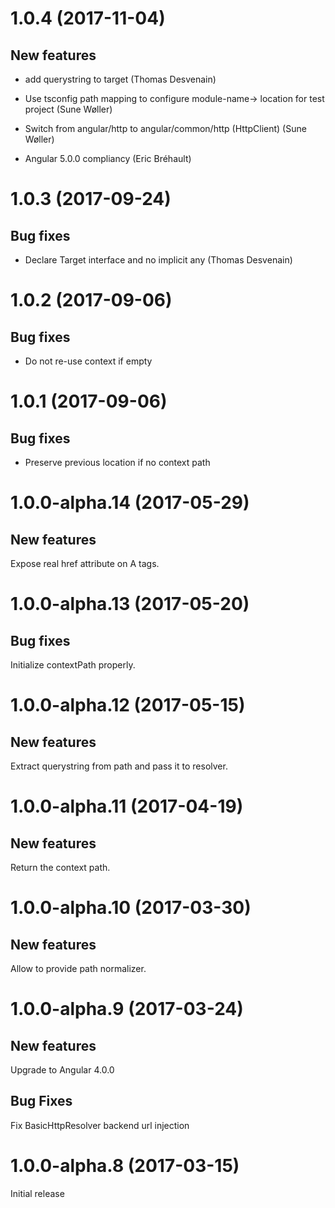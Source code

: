 # 1.0.4 (2017-11-04)

## New features

- add querystring to target (Thomas Desvenain)

- Use tsconfig path mapping to configure module-name-> location for test project (Sune Wøller)

- Switch from angular/http to angular/common/http (HttpClient) (Sune Wøller)

- Angular 5.0.0 compliancy (Eric Bréhault)

# 1.0.3 (2017-09-24)

## Bug fixes

- Declare Target interface and no implicit any (Thomas Desvenain)

# 1.0.2 (2017-09-06)

## Bug fixes

- Do not re-use context if empty

# 1.0.1 (2017-09-06)

## Bug fixes

- Preserve previous location if no context path

# 1.0.0-alpha.14 (2017-05-29)

## New features

Expose real href attribute on A tags.

# 1.0.0-alpha.13 (2017-05-20)

## Bug fixes

Initialize contextPath properly.

# 1.0.0-alpha.12 (2017-05-15)

## New features

Extract querystring from path and pass it to resolver.

# 1.0.0-alpha.11 (2017-04-19)

## New features

Return the context path.

# 1.0.0-alpha.10 (2017-03-30)

## New features

Allow to provide path normalizer.

# 1.0.0-alpha.9 (2017-03-24)

## New features

Upgrade to Angular 4.0.0

## Bug Fixes

Fix BasicHttpResolver backend url injection

# 1.0.0-alpha.8 (2017-03-15)

Initial release
